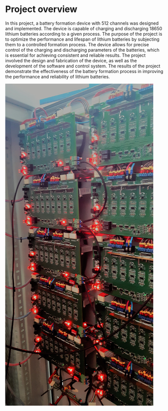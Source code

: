 # Project overview
In this project, a battery formation device with 512 channels was designed and implemented. The device is capable of charging and discharging 18650 lithium batteries according to a given process. The purpose of the project is to optimize the performance and lifespan of lithium batteries by subjecting them to a controlled formation process. The device allows for precise control of the charging and discharging parameters of the batteries, which is essential for achieving consistent and reliable results. The project involved the design and fabrication of the device, as well as the development of the software and control system. The results of the project demonstrate the effectiveness of the battery formation process in improving the performance and reliability of lithium batteries.


![Formation_and_Grading](https://github.com/mahdiyar-raees/Battery-Formation-and-Grading-System/blob/main/formation_and_grading.jpg)
